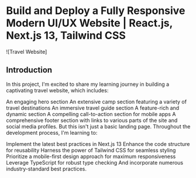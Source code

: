 # Build and Deploy a Fully Responsive Modern UI/UX Website | React.js, Next.js 13, Tailwind CSS
![Travel Website]

## Introduction
In this project, I'm excited to share my learning journey in building a captivating travel website, which includes:

An engaging hero section
An extensive camp section featuring a variety of travel destinations
An immersive travel guide section
A feature-rich and dynamic section
A compelling call-to-action section for mobile apps
A comprehensive footer section with links to various parts of the site and social media profiles.
But this isn't just a basic landing page. Throughout the development process, I'm learning to:

Implement the latest best practices in Next.js 13
Enhance the code structure for reusability
Harness the power of Tailwind CSS for seamless styling
Prioritize a mobile-first design approach for maximum responsiveness
Leverage TypeScript for robust type checking
And incorporate numerous industry-standard best practices.